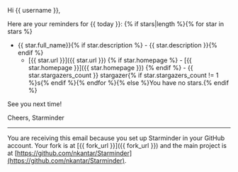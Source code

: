 Hi {{ username }},

Here are your reminders for {{ today }}:
{% if stars|length %}{% for star in stars %}
- {{ star.full_name}}{% if star.description %} - {{ star.description }}{% endif %}
    - [{{ star.url }}]({{ star.url }})
{% if star.homepage %}    - [{{ star.homepage }}]({{ star.homepage }})
{% endif %}    - {{ star.stargazers_count }} stargazer{% if star.stargazers_count != 1 %}s{% endif %}{% endfor %}{% else %}You have no stars.{% endif %}

See you next time!

Cheers, Starminder

---

You are receiving this email because you set up Starminder in your GitHub account. Your fork is at [{{ fork_url }}]({{ fork_url }}) and the main project is at [https://github.com/nkantar/Starminder](https://github.com/nkantar/Starminder).
